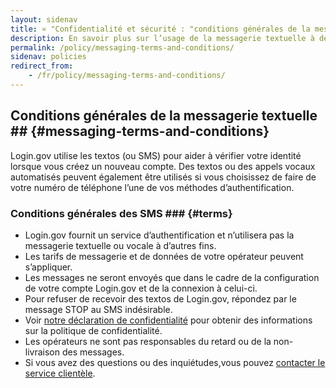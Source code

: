 ```yaml
---
layout: sidenav  
title: « "Confidentialité et sécurité : "conditions générales de la messagerie »  
description: En savoir plus sur l’usage de la messagerie textuelle à des fins d’authentification.  
permalink: /policy/messaging-terms-and-conditions/
sidenav: policies
redirect_from:
    - /fr/policy/messaging-terms-and-conditions/
---
```

## Conditions générales de la messagerie textuelle ## {#messaging-terms-and-conditions}
 Login.gov utilise les textos (ou SMS) pour aider à vérifier votre identité lorsque vous créez un nouveau compte. Des textos ou des appels vocaux automatisés peuvent également être utilisés si vous choisissez de faire de votre numéro de téléphone l’une de vos méthodes d’authentification.

### Conditions générales des SMS ### {#terms}

* Login.gov fournit un service d’authentification et n’utilisera pas la messagerie textuelle ou vocale à d’autres fins.
* Les tarifs de messagerie et de données de votre opérateur peuvent s’appliquer.
* Les messages ne seront envoyés que dans le cadre de la configuration de votre compte Login.gov et de la connexion à celui-ci.
* Pour refuser de recevoir des textos de Login.gov, répondez par le message STOP au SMS indésirable.
* Voir [notre déclaration de confidentialité](/policy/our-privacy-act-statement/) pour obtenir des informations sur la politique de confidentialité.
* Les opérateurs ne sont pas responsables du retard ou de la non-livraison des messages.
* Si vous avez des questions ou des inquiétudes,vous pouvez [contacter le service clientèle](/contact/).